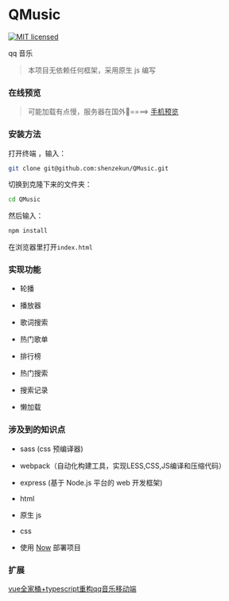 # QMusic

[![MIT licensed](https://img.shields.io/badge/license-MIT-blue.svg)](https://github.com/shenzekun/QMusic/blob/master/LICENSE)

qq 音乐
> 本项目无依赖任何框架，采用原生 js 编写

### 在线预览

> 可能加载有点慢，服务器在国外🤣====> [手机预览](https://shenzekun.github.io/QMusic)

### 安装方法

打开终端 ，输入：

```bash
git clone git@github.com:shenzekun/QMusic.git
```

切换到克隆下来的文件夹：

```bash
cd QMusic
```

然后输入：

```bash
npm install
```

在浏览器里打开`index.html`

### 实现功能

* 轮播

* 播放器

* 歌词搜索

* 热门歌单

* 排行榜

* 热门搜索

* 搜索记录

* 懒加载

### 涉及到的知识点

* sass (css 预编译器)

* webpack（自动化构建工具，实现LESS,CSS,JS编译和压缩代码）

* express (基于 Node.js 平台的 web 开发框架)

* html

* 原生 js

* css

* 使用 [Now](https://zeit.co/) 部署项目

### 扩展

[vue全家桶+typescript重构qq音乐移动端](https://github.com/shenzekun/vue-qq-music)
